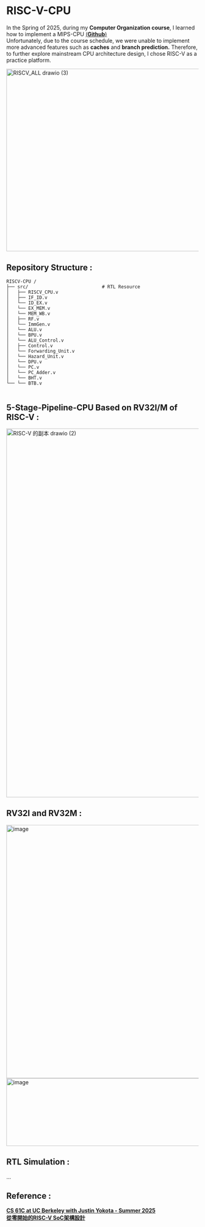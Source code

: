 # RISC-V-CPU
In the Spring of 2025, during my **Computer Organization course**, I learned how to implement a MIPS-CPU [(**Github**)](https://github.com/akira2963753/MIPS-5-stage-pipelined-CPU)   
Unfortunately, due to the course schedule, we were unable to implement more advanced features such as **caches** and **branch prediction.** Therefore, to further explore mainstream CPU architecture design, I chose RISC-V as a practice platform.  
  
<img width="617.4" height="477.4" alt="RISCV_ALL drawio (3)" src="https://github.com/user-attachments/assets/9d67d304-47b1-4591-be26-7a1e44f2c6ed" />   

## Repository Structure :
```
RISCV-CPU /
├── src/                           # RTL Resource
│   ├── RISCV_CPU.v 
│   ├── IF_ID.v          
│   └── ID_EX.v              
│   └── EX_MEM.v              
│   └── MEM_WB.v
│   ├── RF.v          
│   └── ImmGen.v              
│   └── ALU.v
│   └── BPU.v            
│   └── ALU_Control.v    
│   ├── Control.v          
│   └── Forwarding_Unit.v              
│   └── Hazard_Unit.v              
│   └── DPU.v
│   └── PC.v
│   └── PC_Adder.v
│   └── BHT.v
└── └── BTB.v
        
```  
   
## 5-Stage-Pipeline-CPU Based on RV32I/M of RISC-V  :    
<img width="2147" height="964" alt="RISC-V 的副本 drawio (2)" src="https://github.com/user-attachments/assets/8f9f5783-ba46-4b96-a9de-866a14257a65" />  

## RV32I and RV32M :  
<img width="570" height="662" alt="image" src="https://github.com/user-attachments/assets/17bd8742-7456-4b52-8ced-78caf17fa577" />  
<img width="570" height="177" alt="image" src="https://github.com/user-attachments/assets/79486f22-eb21-4a10-b238-a6f51e0e17cb" />

## RTL Simulation :  
...  

## Reference :  
[**CS 61C at UC Berkeley with Justin Yokota - Summer 2025**](https://cs61c.org/su25/)    
[**從零開始的RISC-V SoC架構設計**](https://hackmd.io/@w4K9apQGS8-NFtsnFXutfg/B1Re5uGa5#CPU%E6%9E%B6%E6%A7%8B)   
